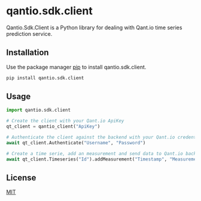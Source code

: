 # qantio.sdk.client

Qantio.Sdk.Client is a Python library for dealing with Qant.io time series prediction service.

## Installation

Use the package manager [pip](https://pypi.org/project/qantio.sdk.client/) to install qantio.sdk.client.

```bash
pip install qantio.sdk.client
```
## Usage

```python
import qantio.sdk.client

# Create the client with your Qant.io ApiKey
qt_client = qantio_client("ApiKey")

# Authenticate the client against the backend with your Qant.io credentials
await qt_client.Authenticate("Username", "Password")

# Create a time serie, add an measurement and send data to Qant.io backend
await qt_client.Timeseries("Id").addMeasurement("Timestamp", "MeasurementValue").Send()
```

## License
[MIT](https://choosealicense.com/licenses/mit/)

